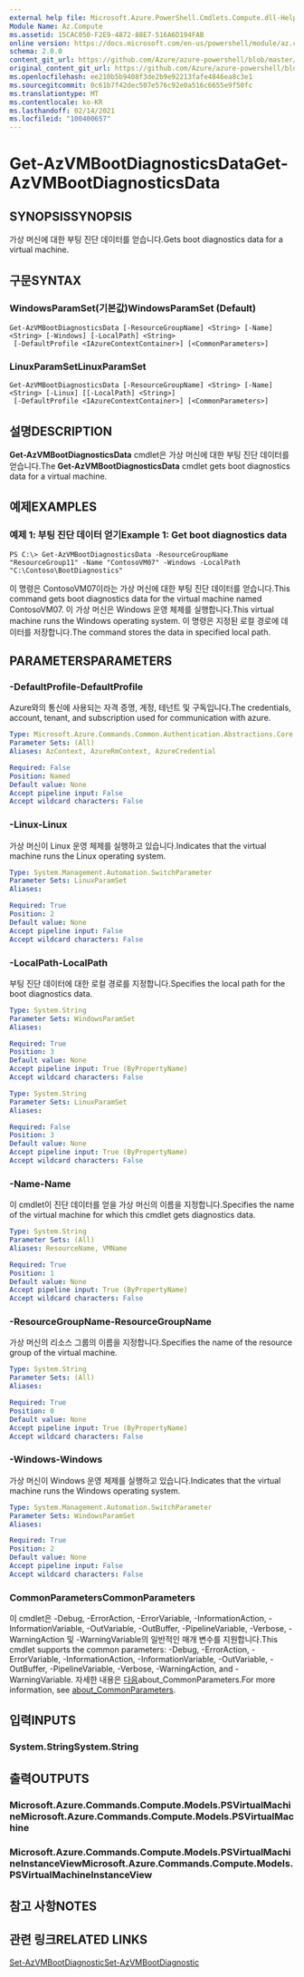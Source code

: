 ```yaml
---
external help file: Microsoft.Azure.PowerShell.Cmdlets.Compute.dll-Help.xml
Module Name: Az.Compute
ms.assetid: 15CAC050-F2E9-4872-88E7-516A6D194FAB
online version: https://docs.microsoft.com/en-us/powershell/module/az.compute/get-azvmbootdiagnosticsdata
schema: 2.0.0
content_git_url: https://github.com/Azure/azure-powershell/blob/master/src/Compute/Compute/help/Get-AzVMBootDiagnosticsData.md
original_content_git_url: https://github.com/Azure/azure-powershell/blob/master/src/Compute/Compute/help/Get-AzVMBootDiagnosticsData.md
ms.openlocfilehash: ee210b5b9408f3de2b9e92213fafe4846ea8c3e1
ms.sourcegitcommit: 0c61b7f42dec507e576c92e0a516c6655e9f50fc
ms.translationtype: MT
ms.contentlocale: ko-KR
ms.lasthandoff: 02/14/2021
ms.locfileid: "100400657"
---
```

# <span data-ttu-id="4fa6a-101">Get-AzVMBootDiagnosticsData</span><span class="sxs-lookup"><span data-stu-id="4fa6a-101">Get-AzVMBootDiagnosticsData</span></span>

## <span data-ttu-id="4fa6a-102">SYNOPSIS</span><span class="sxs-lookup"><span data-stu-id="4fa6a-102">SYNOPSIS</span></span>
<span data-ttu-id="4fa6a-103">가상 머신에 대한 부팅 진단 데이터를 얻습니다.</span><span class="sxs-lookup"><span data-stu-id="4fa6a-103">Gets boot diagnostics data for a virtual machine.</span></span>

## <span data-ttu-id="4fa6a-104">구문</span><span class="sxs-lookup"><span data-stu-id="4fa6a-104">SYNTAX</span></span>

### <span data-ttu-id="4fa6a-105">WindowsParamSet(기본값)</span><span class="sxs-lookup"><span data-stu-id="4fa6a-105">WindowsParamSet (Default)</span></span>
```
Get-AzVMBootDiagnosticsData [-ResourceGroupName] <String> [-Name] <String> [-Windows] [-LocalPath] <String>
 [-DefaultProfile <IAzureContextContainer>] [<CommonParameters>]
```

### <span data-ttu-id="4fa6a-106">LinuxParamSet</span><span class="sxs-lookup"><span data-stu-id="4fa6a-106">LinuxParamSet</span></span>
```
Get-AzVMBootDiagnosticsData [-ResourceGroupName] <String> [-Name] <String> [-Linux] [[-LocalPath] <String>]
 [-DefaultProfile <IAzureContextContainer>] [<CommonParameters>]
```

## <span data-ttu-id="4fa6a-107">설명</span><span class="sxs-lookup"><span data-stu-id="4fa6a-107">DESCRIPTION</span></span>
<span data-ttu-id="4fa6a-108">**Get-AzVMBootDiagnosticsData** cmdlet은 가상 머신에 대한 부팅 진단 데이터를 얻습니다.</span><span class="sxs-lookup"><span data-stu-id="4fa6a-108">The **Get-AzVMBootDiagnosticsData** cmdlet gets boot diagnostics data for a virtual machine.</span></span>

## <span data-ttu-id="4fa6a-109">예제</span><span class="sxs-lookup"><span data-stu-id="4fa6a-109">EXAMPLES</span></span>

### <span data-ttu-id="4fa6a-110">예제 1: 부팅 진단 데이터 얻기</span><span class="sxs-lookup"><span data-stu-id="4fa6a-110">Example 1: Get boot diagnostics data</span></span>
```
PS C:\> Get-AzVMBootDiagnosticsData -ResourceGroupName "ResourceGroup11" -Name "ContosoVM07" -Windows -LocalPath "C:\Contoso\BootDiagnostics"
```

<span data-ttu-id="4fa6a-111">이 명령은 ContosoVM07이라는 가상 머신에 대한 부팅 진단 데이터를 얻습니다.</span><span class="sxs-lookup"><span data-stu-id="4fa6a-111">This command gets boot diagnostics data for the virtual machine named ContosoVM07.</span></span>
<span data-ttu-id="4fa6a-112">이 가상 머신은 Windows 운영 체제를 실행합니다.</span><span class="sxs-lookup"><span data-stu-id="4fa6a-112">This virtual machine runs the Windows operating system.</span></span>
<span data-ttu-id="4fa6a-113">이 명령은 지정된 로컬 경로에 데이터를 저장합니다.</span><span class="sxs-lookup"><span data-stu-id="4fa6a-113">The command stores the data in specified local path.</span></span>

## <span data-ttu-id="4fa6a-114">PARAMETERS</span><span class="sxs-lookup"><span data-stu-id="4fa6a-114">PARAMETERS</span></span>

### <span data-ttu-id="4fa6a-115">-DefaultProfile</span><span class="sxs-lookup"><span data-stu-id="4fa6a-115">-DefaultProfile</span></span>
<span data-ttu-id="4fa6a-116">Azure와의 통신에 사용되는 자격 증명, 계정, 테넌트 및 구독입니다.</span><span class="sxs-lookup"><span data-stu-id="4fa6a-116">The credentials, account, tenant, and subscription used for communication with azure.</span></span>

```yaml
Type: Microsoft.Azure.Commands.Common.Authentication.Abstractions.Core.IAzureContextContainer
Parameter Sets: (All)
Aliases: AzContext, AzureRmContext, AzureCredential

Required: False
Position: Named
Default value: None
Accept pipeline input: False
Accept wildcard characters: False
```

### <span data-ttu-id="4fa6a-117">-Linux</span><span class="sxs-lookup"><span data-stu-id="4fa6a-117">-Linux</span></span>
<span data-ttu-id="4fa6a-118">가상 머신이 Linux 운영 체제를 실행하고 있습니다.</span><span class="sxs-lookup"><span data-stu-id="4fa6a-118">Indicates that the virtual machine runs the Linux operating system.</span></span>

```yaml
Type: System.Management.Automation.SwitchParameter
Parameter Sets: LinuxParamSet
Aliases:

Required: True
Position: 2
Default value: None
Accept pipeline input: False
Accept wildcard characters: False
```

### <span data-ttu-id="4fa6a-119">-LocalPath</span><span class="sxs-lookup"><span data-stu-id="4fa6a-119">-LocalPath</span></span>
<span data-ttu-id="4fa6a-120">부팅 진단 데이터에 대한 로컬 경로를 지정합니다.</span><span class="sxs-lookup"><span data-stu-id="4fa6a-120">Specifies the local path for the boot diagnostics data.</span></span>

```yaml
Type: System.String
Parameter Sets: WindowsParamSet
Aliases:

Required: True
Position: 3
Default value: None
Accept pipeline input: True (ByPropertyName)
Accept wildcard characters: False
```

```yaml
Type: System.String
Parameter Sets: LinuxParamSet
Aliases:

Required: False
Position: 3
Default value: None
Accept pipeline input: True (ByPropertyName)
Accept wildcard characters: False
```

### <span data-ttu-id="4fa6a-121">-Name</span><span class="sxs-lookup"><span data-stu-id="4fa6a-121">-Name</span></span>
<span data-ttu-id="4fa6a-122">이 cmdlet이 진단 데이터를 얻을 가상 머신의 이름을 지정합니다.</span><span class="sxs-lookup"><span data-stu-id="4fa6a-122">Specifies the name of the virtual machine for which this cmdlet gets diagnostics data.</span></span>

```yaml
Type: System.String
Parameter Sets: (All)
Aliases: ResourceName, VMName

Required: True
Position: 1
Default value: None
Accept pipeline input: True (ByPropertyName)
Accept wildcard characters: False
```

### <span data-ttu-id="4fa6a-123">-ResourceGroupName</span><span class="sxs-lookup"><span data-stu-id="4fa6a-123">-ResourceGroupName</span></span>
<span data-ttu-id="4fa6a-124">가상 머신의 리소스 그룹의 이름을 지정합니다.</span><span class="sxs-lookup"><span data-stu-id="4fa6a-124">Specifies the name of the resource group of the virtual machine.</span></span>

```yaml
Type: System.String
Parameter Sets: (All)
Aliases:

Required: True
Position: 0
Default value: None
Accept pipeline input: True (ByPropertyName)
Accept wildcard characters: False
```

### <span data-ttu-id="4fa6a-125">-Windows</span><span class="sxs-lookup"><span data-stu-id="4fa6a-125">-Windows</span></span>
<span data-ttu-id="4fa6a-126">가상 머신이 Windows 운영 체제를 실행하고 있습니다.</span><span class="sxs-lookup"><span data-stu-id="4fa6a-126">Indicates that the virtual machine runs the Windows operating system.</span></span>

```yaml
Type: System.Management.Automation.SwitchParameter
Parameter Sets: WindowsParamSet
Aliases:

Required: True
Position: 2
Default value: None
Accept pipeline input: False
Accept wildcard characters: False
```

### <span data-ttu-id="4fa6a-127">CommonParameters</span><span class="sxs-lookup"><span data-stu-id="4fa6a-127">CommonParameters</span></span>
<span data-ttu-id="4fa6a-128">이 cmdlet은 -Debug, -ErrorAction, -ErrorVariable, -InformationAction, -InformationVariable, -OutVariable, -OutBuffer, -PipelineVariable, -Verbose, -WarningAction 및 -WarningVariable의 일반적인 매개 변수를 지원합니다.</span><span class="sxs-lookup"><span data-stu-id="4fa6a-128">This cmdlet supports the common parameters: -Debug, -ErrorAction, -ErrorVariable, -InformationAction, -InformationVariable, -OutVariable, -OutBuffer, -PipelineVariable, -Verbose, -WarningAction, and -WarningVariable.</span></span> <span data-ttu-id="4fa6a-129">자세한 내용은 [다음](https://go.microsoft.com/fwlink/?LinkID=113216)about_CommonParameters.</span><span class="sxs-lookup"><span data-stu-id="4fa6a-129">For more information, see [about_CommonParameters](https://go.microsoft.com/fwlink/?LinkID=113216).</span></span>

## <span data-ttu-id="4fa6a-130">입력</span><span class="sxs-lookup"><span data-stu-id="4fa6a-130">INPUTS</span></span>

### <span data-ttu-id="4fa6a-131">System.String</span><span class="sxs-lookup"><span data-stu-id="4fa6a-131">System.String</span></span>

## <span data-ttu-id="4fa6a-132">출력</span><span class="sxs-lookup"><span data-stu-id="4fa6a-132">OUTPUTS</span></span>

### <span data-ttu-id="4fa6a-133">Microsoft.Azure.Commands.Compute.Models.PSVirtualMachine</span><span class="sxs-lookup"><span data-stu-id="4fa6a-133">Microsoft.Azure.Commands.Compute.Models.PSVirtualMachine</span></span>

### <span data-ttu-id="4fa6a-134">Microsoft.Azure.Commands.Compute.Models.PSVirtualMachineInstanceView</span><span class="sxs-lookup"><span data-stu-id="4fa6a-134">Microsoft.Azure.Commands.Compute.Models.PSVirtualMachineInstanceView</span></span>

## <span data-ttu-id="4fa6a-135">참고 사항</span><span class="sxs-lookup"><span data-stu-id="4fa6a-135">NOTES</span></span>

## <span data-ttu-id="4fa6a-136">관련 링크</span><span class="sxs-lookup"><span data-stu-id="4fa6a-136">RELATED LINKS</span></span>

[<span data-ttu-id="4fa6a-137">Set-AzVMBootDiagnostic</span><span class="sxs-lookup"><span data-stu-id="4fa6a-137">Set-AzVMBootDiagnostic</span></span>](./Set-AzVMBootDiagnostic.md)


